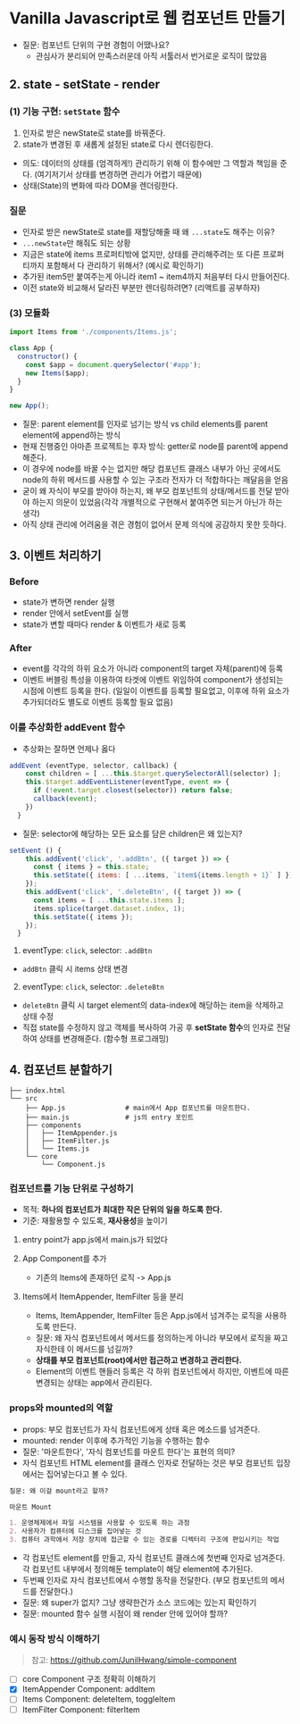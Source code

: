 # Vanilla Javascript로 웹 컴포넌트 만들기

- 질문: 컴포넌트 단위의 구현 경험이 어땠나요?
  - 관심사가 분리되어 만족스러운데 아직 서툴러서 번거로운 로직이 많았음

## 2. state - setState - render

### (1) 기능 구현: `setState` 함수

1. 인자로 받은 newState로 state를 바꿔준다.
2. state가 변경된 후 새롭게 설정된 state로 다시 렌더링한다.

- 의도: 데이터의 상태를 (엄격하게!) 관리하기 위해 이 함수에만 그 역할과 책임을 준다. (여기저기서 상태를 변경하면 관리가 어렵기 때문에)
- 상태(State)의 변화에 따라 DOM을 렌더링한다.

### 질문

- 인자로 받은 newState로 state를 재할당해줄 때 왜 `...state`도 해주는 이유?
- `...newState`만 해줘도 되는 상황
- 지금은 state에 items 프로퍼티밖에 없지만, 상태를 관리해주려는 또 다른 프로퍼티까지 포함해서 다 관리하기 위해서? (예시로 확인하기)
- 추가된 item5만 붙여주는게 아니라 item1 ~ item4까지 처음부터 다시 만들어진다.
- 이전 state와 비교해서 달라진 부분만 렌더링하려면? (리액트를 공부하자)

### (3) 모듈화

```js
import Items from './components/Items.js';

class App {
  constructor() {
    const $app = document.querySelector('#app');
    new Items($app);
  }
}

new App();
```

- 질문: parent element를 인자로 넘기는 방식 vs child elements를 parent element에 append하는 방식
- 현재 진행중인 아마존 프로젝트는 후자 방식: getter로 node를 parent에 append해준다.
- 이 경우에 node를 바꿀 수는 없지만 해당 컴포넌트 클래스 내부가 아닌 곳에서도 node의 하위 메서드를 사용할 수 있는 구조라 전자가 더 적합하다는 깨달음을 얻음
- 굳이 왜 자식이 부모를 받아야 하는지, 왜 부모 컴포넌트의 상태/메서드를 전달 받아야 하는지 의문이 있었음(각각 개별적으로 구현해서 붙여주면 되는거 아닌가 하는 생각)
- 아직 상태 관리에 어려움을 겪은 경험이 없어서 문제 의식에 공감하지 못한 듯하다.

## 3. 이벤트 처리하기

### Before

- state가 변하면 render 실행
- render 안에서 setEvent를 실행
- state가 변할 때마다 render & 이벤트가 새로 등록

### After

- event를 각각의 하위 요소가 아니라 component의 target 자체(parent)에 등록
- 이벤트 버블링 특성을 이용하여 타겟에 이벤트 위임하여 component가 생성되는 시점에 이벤트 등록을 한다. (일일이 이벤트를 등록할 필요없고, 이후에 하위 요소가 추가되더라도 별도로 이벤트 등록할 필요 없음)

### 이를 추상화한 addEvent 함수

- 추상화는 잘하면 언제나 옳다

```js
addEvent (eventType, selector, callback) {
    const children = [ ...this.$target.querySelectorAll(selector) ];
    this.$target.addEventListener(eventType, event => {
      if (!event.target.closest(selector)) return false;
      callback(event);
    })
  }
```

- 질문: selector에 해당하는 모든 요소를 담은 children은 왜 있는지?

```js
setEvent () {
    this.addEvent('click', '.addBtn', ({ target }) => {
      const { items } = this.state;
      this.setState({ items: [ ...items, `item${items.length + 1}` ] });
    });
    this.addEvent('click', '.deleteBtn', ({ target }) => {
      const items = [ ...this.state.items ];
      items.splice(target.dataset.index, 1);
      this.setState({ items });
    });
  }
```

1. eventType: `click`, selector: `.addBtn`

- `addBtn` 클릭 시 items 상태 변경

2. eventType: `click`, selector: `.deleteBtn`

- `deleteBtn` 클릭 시 target element의 data-index에 해당하는 item을 삭제하고 상태 수정
- 직접 state를 수정하지 않고 객체를 복사하여 가공 후 **setState 함수**의 인자로 전달하여 상태를 변경해준다. (함수형 프로그래밍)

## 4. 컴포넌트 분할하기

```
├── index.html
└── src
    ├── App.js               # main에서 App 컴포넌트를 마운트한다.
    ├── main.js              # js의 entry 포인트
    ├── components
    │   ├── ItemAppender.js
    │   ├── ItemFilter.js
    │   └── Items.js
    └── core
        └── Component.js
```

### 컴포넌트를 기능 단위로 구성하기

- 목적: **하나의 컴포넌트가 최대한 작은 단위의 일을 하도록 한다.**
- 기준: 재활용할 수 있도록, **재사용성**을 높이기

1. entry point가 app.js에서 main.js가 되었다
2. App Component를 추가

   - 기존의 Items에 존재하던 로직 -> App.js

3. Items에서 ItemAppender, ItemFilter 등을 분리

   - Items, ItemAppender, ItemFilter 등은 App.js에서 넘겨주는 로직을 사용하도록 만든다.
   - 질문: 왜 자식 컴포넌트에서 메서드를 정의하는게 아니라 부모에서 로직을 짜고 자식한테 이 메서드를 넘길까?
   - **상태를 부모 컴포넌트(root)에서만 접근하고 변경하고 관리한다.**
   - Element의 이벤트 핸들러 등록은 각 하위 컴포넌트에서 하지만, 이벤트에 따른 변경되는 상태는 app에서 관리된다.

### props와 mounted의 역할

- props: 부모 컴포넌트가 자식 컴포넌트에게 상태 혹은 메소드를 넘겨준다.
- mounted: render 이후에 추가적인 기능을 수행하는 함수
- 질문: '마운트한다', '자식 컴포넌트를 마운트 한다'는 표현의 의미?
- 자식 컴포넌트 HTML element를 클래스 인자로 전달하는 것은 부모 컴포넌트 입장에서는 집어넣는다고 볼 수 있다.

```md
질문: 왜 이걸 mount라고 할까?

마운트 Mount

1. 운영체제에서 파일 시스템을 사용할 수 있도록 하는 과정
2. 사용자가 컴퓨터에 디스크를 집어넣는 것
3. 컴퓨터 과학에서 저장 장치에 접근할 수 있는 경로를 디렉터리 구조에 편입시키는 작업
```

- 각 컴포넌트 element를 만들고, 자식 컴포넌트 클래스에 첫번째 인자로 넘겨준다. 각 컴포넌트 내부에서 정의해둔 template이 해당 element에 추가된다.
- 두번째 인자로 자식 컴포넌트에서 수행할 동작을 전달한다. (부모 컴포넌트의 메서드를 전달한다.)
- 질문: 왜 super가 없지? 그냥 생략한건가 소스 코드에는 있는지 확인하기
- 질문: mounted 함수 실행 시점이 왜 render 안에 있어야 할까?

### 예시 동작 방식 이해하기

> 참고: https://github.com/JunilHwang/simple-component

- [ ] core Component 구조 정확히 이해하기
- [x] ItemAppender Component: addItem
- [ ] Items Component: deleteItem, toggleItem
- [ ] ItemFilter Component: filterItem

